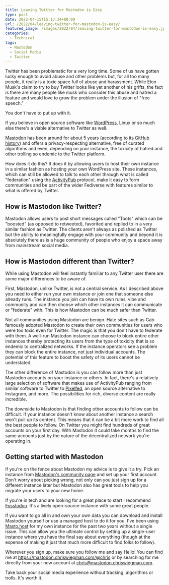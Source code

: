 ```yaml
---
title: Leaving Twitter for Mastodon is Easy
type: post
date: 2022-04-15T15:13:34+00:00
url: /2022/04/leaving-twitter-for-mastodon-is-easy/
featured_image: /images/2022/04/leaving-twitter-for-mastodon-is-easy.jpg
categories:
  - Technical
tags:
  - Mastodon
  - Social Media
  - Twitter
---
```


Twitter has been problematic for a very long time. Some of us have gotten lucky enough to avoid abuse and other problems but, for all too many people, it really is a toxic space full of abuse and harassment. While Elon Musk's claim to try to buy Twitter looks like yet another of his grifts, the fact is there are many people like musk who consider this abuse and hatred a feature and would love to grow the problem under the illusion of "free speech."

You don't have to put up with it.

If you believe in open source software like [WordPress][1], Linux or so much else there's a viable alternative to Twitter as well.

[Mastodon][2] has been around for about 5 years (according to [its GitHub history][3]) and offers a privacy-respecting alternative, free of curated algorithms and even, depending on your instance, the toxicity of hatred and other trolling so endemic to the Twitter platform.

How does it do this? It does it by allowing users to host their own instance in a similar fashion as hosting your own WordPress site. These instances, which can still be allowed to talk to each other through what is called "federation" using the [ActivityPub][4] protocol, make it easy to form communities and be part of the wider Fediverse with features similar to what is offered by Twitter.

## How is Mastodon like Twitter?

Mastodon allows users to post short messages called "Toots" which can be "boosted" (as opposed to retweeted), favorited and replied to in a very similar fashion as Twitter. The clients aren't always as polished as Twitter but the ability to meaningfully engage with your community and beyond it is absolutely there as is a huge community of people who enjoy a space away from mainstream social media.

## How is Mastodon different than Twitter?

While using Mastodon will feel instantly familiar to any Twitter user there are some major differences to be aware of.

First, Mastodon, unlike Twitter, is not a central service. As I described above you need to either run your own instance or join one that someone else already runs. The instance you join can have its own rules, vibe and community and can then choose which other instances it can communicate or "federate" with. This is how Mastodon can be much safer than Twitter.

Not all communities using Mastodon are benign. Hate sites such as Gab famously adopted Mastodon to create their own communities for users who were too toxic even for Twitter. The magic is that you don't have to federate with them. A well-run Mastodon instance can choose to block entire other instances thereby protecting its users from the type of toxicity that is so endemic to centralized networks. If the instance operators see a problem they can block the entire instance, not just individual accounts. The potential of this feature to boost the safety of its users cannot be understated.

The other difference of Mastodon is you can follow more than just Mastodon accounts on your instance or others. In fact, there's a relatively large selection of software that makes use of ActivityPub ranging from similar software to Twitter to [Pixelfed][5], an open source alternative to Instagram, and more. The possibilities for rich, diverse content are really incredible.

The downside to Mastodon is that finding other accounts to follow can be difficult. If your instance doesn't know about another instance a search won't pull up its content. This means that it can be a bit more work to find all the best people to follow. On Twitter you might find hundreds of great accounts on your first day. With Mastodon it could take months to find the same accounts just by the nature of the decentralized network you're operating in.

## Getting started with Mastodon

If you're on the fence about Mastodon my advice is to give it a try. Pick an instance from [Mastodon's community page][6] and set up your first account. Don't worry about picking wrong, not only can you just sign up for a different instance later but Mastodon also has great tools to help you migrate your users to your new home.

If you're in tech and are looking for a great place to start I recommend [Fosstodon][7]. It's a lively open-source instance with some great people.

If you want to go all in and own your own data you can download and install Mastodon yourself or use a managed host to do it for you. I've been using [Masto.host][8] for my own instance for the past two years without a single issue. This can allow you the ultimate control by setting up a single-user instance where you have the final say about everything (though at the expense of making it just that much more difficult to find folks to follow).

Wherever you sign up, make sure you follow me and say Hello! You can find me at <https://mastodon.chriswiegman.com/@chris> or by searching for me directly from your new account at chris@mastodon.chriswiegman.com.

Take back your social media experience without tracking, algorithms or trolls. It's worth it.

 [1]: https://wordpress.org/
 [2]: https://joinmastodon.org/
 [3]: https://github.com/mastodon/mastodon
 [4]: https://www.w3.org/TR/activitypub/
 [5]: https://pixelfed.org/
 [6]: https://joinmastodon.org/communities
 [7]: https://fosstodon.org/
 [8]: https://masto.host/
